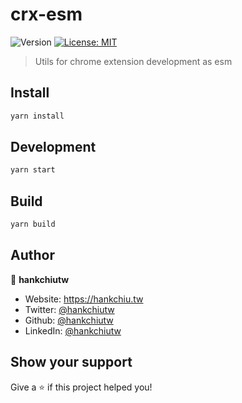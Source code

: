 # crx-esm
![Version](https://img.shields.io/badge/version-0.1.0-blue.svg?cacheSeconds=2592000)
[![License: MIT](https://img.shields.io/badge/License-MIT-yellow.svg)](#)

> Utils for chrome extension development as esm

## Install

```sh
yarn install
```

## Development

```sh
yarn start
```

## Build

```sh
yarn build
```

## Author

👤 **hankchiutw**

* Website: https://hankchiu.tw
* Twitter: [@hankchiutw](https://twitter.com/hankchiutw)
* Github: [@hankchiutw](https://github.com/hankchiutw)
* LinkedIn: [@hankchiutw](https://linkedin.com/in/hankchiutw)

## Show your support

Give a ⭐️ if this project helped you!
